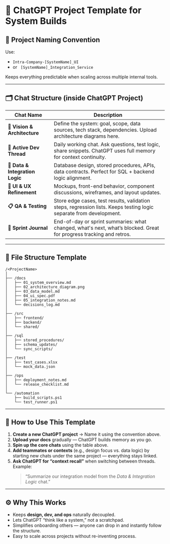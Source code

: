 # 🧭 ChatGPT Project Template for System Builds

## 🔹 Project Naming Convention
Use:
- `Intra-Company-[SystemName]_UI`
- or ` [SystemName]_Integration_Service`

Keeps everything predictable when scaling across multiple internal tools.

---

## 🗂 Chat Structure (inside ChatGPT Project)

| Chat Name | Description |
|------------|--------------|
| **🧭 Vision & Architecture** | Define the system: goal, scope, data sources, tech stack, dependencies. Upload architecture diagrams here. |
| **🔧 Active Dev Thread** | Daily working chat. Ask questions, test logic, share snippets. ChatGPT uses full memory for context continuity. |
| **🧩 Data & Integration Logic** | Database design, stored procedures, APIs, data contracts. Perfect for SQL + backend logic alignment. |
| **🎨 UI & UX Refinement** | Mockups, front-end behavior, component discussions, wireframes, and layout updates. |
| **📋 QA & Testing** | Store edge cases, test results, validation steps, regression lists. Keeps testing logic separate from development. |
| **📆 Sprint Journal** | End-of-day or sprint summaries: what changed, what's next, what’s blocked. Great for progress tracking and retros. |

---

## 💾 File Structure Template

```
/<ProjectName>
│
├── /docs
│   ├── 01_system_overview.md
│   ├── 02_architecture_diagram.png
│   ├── 03_data_model.md
│   ├── 04_ui_spec.pdf
│   ├── 05_integration_notes.md
│   └── decisions_log.md
│
├── /src
│   ├── frontend/
│   ├── backend/
│   └── shared/
│
├── /sql
│   ├── stored_procedures/
│   ├── schema_updates/
│   └── sync_scripts/
│
├── /test
│   ├── test_cases.xlsx
│   └── mock_data.json
│
├── /ops
│   ├── deployment_notes.md
│   └── release_checklist.md
│
└── /automation
    ├── build_scripts.ps1
    └── test_runner.ps1
```

---

## 🧠 How to Use This Template

1. **Create a new ChatGPT project** → Name it using the convention above.  
2. **Upload your docs** gradually — ChatGPT builds memory as you go.  
3. **Spin up the core chats** using the table above.  
4. **Add teammates or contexts** (e.g., design focus vs. data logic) by starting new chats under the same project — everything stays linked.  
5. **Ask ChatGPT for “context recall”** when switching between threads. Example:  
   > “Summarize our integration model from the *Data & Integration Logic* chat.”

---

## ⚙️ Why This Works

- Keeps **design, dev, and ops** naturally decoupled.  
- Lets ChatGPT “think like a system,” not a scratchpad.  
- Simplifies onboarding others — anyone can drop in and instantly follow the structure.  
- Easy to scale across projects without re-inventing process.
